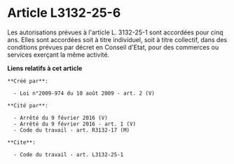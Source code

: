 # Article L3132-25-6

Les autorisations prévues à l'article L. 3132-25-1 sont accordées pour cinq ans. Elles sont accordées soit à titre
individuel, soit à titre collectif, dans des conditions prévues par décret en Conseil d'Etat, pour des commerces ou services
exerçant la même activité.

**Liens relatifs à cet article**

	**Créé par**:

	  - Loi n°2009-974 du 10 août 2009 - art. 2 (V)

	**Cité par**:

	  - Arrêté du 9 février 2016 (V)
	  - Arrêté du 9 février 2016 - art. 1 (V)
	  - Code du travail - art. R3132-17 (M)

	**Cite**:

	  - Code du travail - art. L3132-25-1
